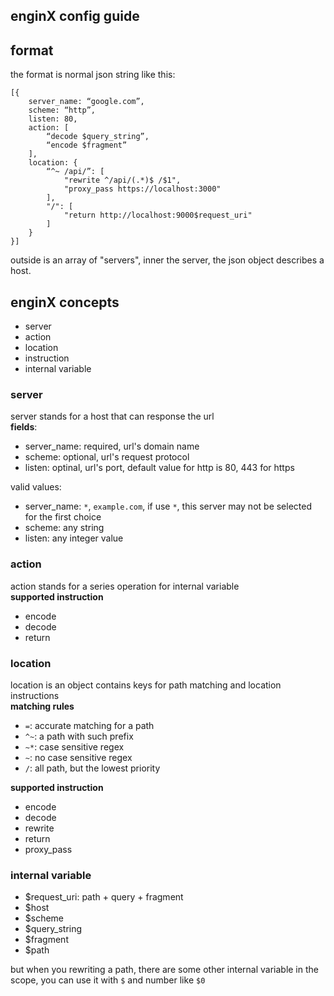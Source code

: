 enginX config guide  
---  
## format  
the format is normal json string like this:  

```
[{
	server_name: “google.com”,
	scheme: “http”,
	listen: 80,
	action: [
		“decode $query_string”,
		“encode $fragment”
	],
	location: {
		“^~ /api/”: [
			"rewrite ^/api/(.*)$ /$1",
			"proxy_pass https://localhost:3000"
		],
		"/": [
			"return http://localhost:9000$request_uri"
		]
	}
}]
```  
outside is an array of "servers", inner the server, the json object describes a host.    

## enginX concepts
* server  
* action
* location
* instruction
* internal variable

### server    
server stands for a host that can response the url  
**fields**:  

* server_name: required, url's domain name  
* scheme: optional, url's request protocol  
* listen: optinal, url's port, default value for http is 80, 443 for https  

valid values:  

* server_name: `*`, `example.com`, if use `*`, this server may not be selected for the first choice  
* scheme: any string  
* listen: any integer value  

### action  
action stands for a series operation for internal variable  
**supported instruction**  

* encode
* decode
* return  

### location  
location is an object contains keys for path matching and location instructions  
**matching rules**  

* `=`: accurate matching for a path
* `^~`: a path with such prefix
* `~*`: case sensitive regex
* `~`: no case sensitive regex
* `/`: all path, but the lowest priority

**supported instruction**

* encode
* decode
* rewrite
* return
* proxy_pass  

### internal variable  

* $request_uri: path + query + fragment  
* $host
* $scheme
* $query_string
* $fragment
* $path

but when you rewriting a path, there are some other internal variable in the scope, you can use it with `$` and number like `$0`